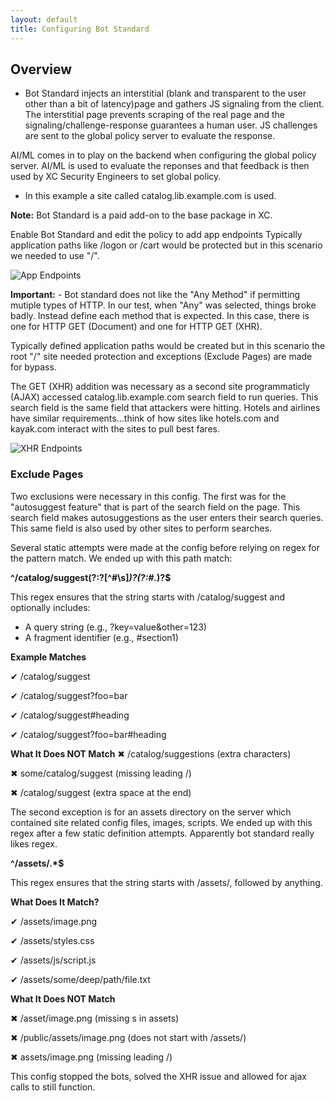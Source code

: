 ```yaml
---
layout: default
title: Configuring Bot Standard
---
```


## Overview

* Bot Standard injects an interstitial (blank and transparent to the user other than a bit of latency)page and gathers JS signaling from the client. The interstitial page prevents scraping of the real page and the signaling/challenge-response guarantees a human user. JS challenges are sent to the global policy server to evaluate the response. 

AI/ML comes in to play on the backend when configuring the global policy server. AI/ML is used to evaluate the reponses and that feedback is then used by XC Security Engineers to set global policy. 

* In this example a site called catalog.lib.example.com is used. 

**Note:** Bot Standard is a paid add-on to the base package in XC.

Enable Bot Standard and edit the policy to add app endpoints Typically application paths like /logon or /cart would be protected but in this scenario we needed to use "/". 

  ![App Endpoints](/xc-images/app-end.png)

**Important:** - Bot standard does not like the "Any Method" if permitting mutiple types of HTTP. In our test, when "Any" was selected, things broke badly. 
Instead define each method that is expected. In this case, there is one for HTTP GET (Document) and one for HTTP GET (XHR). 

Typically defined application paths would be created but in this scenario the root "/" site needed protection and exceptions (Exclude Pages) are made for bypass. 

The GET (XHR) addition was necessary as a second site programmaticly (AJAX) accessed catalog.lib.example.com search field to run queries. This search field is the same field that attackers were hitting. Hotels and airlines have similar requirements...think of how sites like hotels.com and kayak.com interact with the sites to pull best fares. 

 ![XHR Endpoints](/xc-images/xhr.png)

### Exclude Pages

Two exclusions were necessary in this config. The first was for the "autosuggest feature" that is part of the search field on the page. This search field makes autosuggestions as the user enters their search queries. This same field is also used by other sites to perform searches.

Several static attempts were made at the config before relying on regex for the pattern match. We ended up with this path match:

**^\/catalog\/suggest(?:\?[^#\s]*)?(?:#.*)?$** 

This regex ensures that the string starts with /catalog/suggest and optionally includes:

* A query string (e.g., ?key=value&other=123)
* A fragment identifier (e.g., #section1)

**Example Matches**

✔ /catalog/suggest

✔ /catalog/suggest?foo=bar

✔ /catalog/suggest#heading

✔ /catalog/suggest?foo=bar#heading

**What It Does NOT Match**
✖ /catalog/suggestions (extra characters)

✖ some/catalog/suggest (missing leading /)

✖ /catalog/suggest (extra space at the end)


The second exception is for an assets directory on the server which contained site related config files, images, scripts. We ended up with this regex after a few static definition attempts. Apparently bot standard really likes regex. 

**^\/assets\/.*$**

This regex ensures that the string starts with /assets/, followed by anything.

**What Does It Match?**

✔ /assets/image.png

✔ /assets/styles.css

✔ /assets/js/script.js

✔ /assets/some/deep/path/file.txt

**What It Does NOT Match**

✖ /asset/image.png (missing s in assets)

✖ /public/assets/image.png (does not start with /assets/)

✖ assets/image.png (missing leading /)

This config stopped the bots, solved the XHR issue and allowed for ajax calls to still function. 